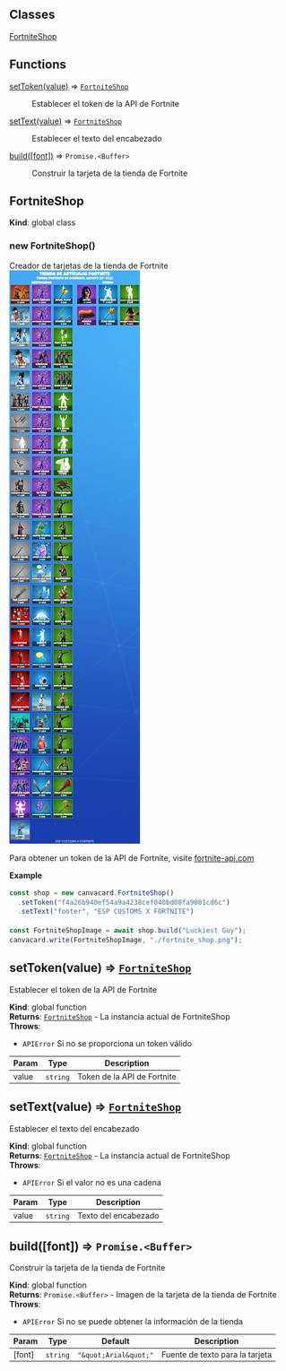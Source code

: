 ## Classes

<dl>
<dt><a href="#FortniteShop">FortniteShop</a></dt>
<dd></dd>
</dl>

## Functions

<dl>
<dt><a href="#setToken">setToken(value)</a> ⇒ <code><a href="#FortniteShop">FortniteShop</a></code></dt>
<dd><p>Establecer el token de la API de Fortnite</p>
</dd>
<dt><a href="#setText">setText(value)</a> ⇒ <code><a href="#FortniteShop">FortniteShop</a></code></dt>
<dd><p>Establecer el texto del encabezado</p>
</dd>
<dt><a href="#build">build([font])</a> ⇒ <code>Promise.&lt;Buffer&gt;</code></dt>
<dd><p>Construir la tarjeta de la tienda de Fortnite</p>
</dd>
</dl>

<a name="FortniteShop"></a>

## FortniteShop
**Kind**: global class  
<a name="new_FortniteShop_new"></a>

### new FortniteShop()
Creador de tarjetas de la tienda de Fortnite
<img src="https://raw.githubusercontent.com/SrGobi/canvacard/refs/heads/test/fortnite_shop.png" alt="Fortnite Shop Card Preview">

Para obtener un token de la API de Fortnite, visite [fortnite-api.com](https://fortnite-api.com/)

**Example**  
```js
const shop = new canvacard.FortniteShop()
  .setToken("f4a26b940ef54a9a4238cef040bd08fa9001cd6c")
  .setText("footer", "ESP CUSTOMS X FORTNITE")

const FortniteShopImage = await shop.build("Luckiest Guy");
canvacard.write(FortniteShopImage, "./fortnite_shop.png");
```
<a name="setToken"></a>

## setToken(value) ⇒ [<code>FortniteShop</code>](#FortniteShop)
Establecer el token de la API de Fortnite

**Kind**: global function  
**Returns**: [<code>FortniteShop</code>](#FortniteShop) - La instancia actual de FortniteShop  
**Throws**:

- <code>APIError</code> Si no se proporciona un token válido


| Param | Type | Description |
| --- | --- | --- |
| value | <code>string</code> | Token de la API de Fortnite |

<a name="setText"></a>

## setText(value) ⇒ [<code>FortniteShop</code>](#FortniteShop)
Establecer el texto del encabezado

**Kind**: global function  
**Returns**: [<code>FortniteShop</code>](#FortniteShop) - La instancia actual de FortniteShop  
**Throws**:

- <code>APIError</code> Si el valor no es una cadena


| Param | Type | Description |
| --- | --- | --- |
| value | <code>string</code> | Texto del encabezado |

<a name="build"></a>

## build([font]) ⇒ <code>Promise.&lt;Buffer&gt;</code>
Construir la tarjeta de la tienda de Fortnite

**Kind**: global function  
**Returns**: <code>Promise.&lt;Buffer&gt;</code> - Imagen de la tarjeta de la tienda de Fortnite  
**Throws**:

- <code>APIError</code> Si no se puede obtener la información de la tienda


| Param | Type | Default | Description |
| --- | --- | --- | --- |
| [font] | <code>string</code> | <code>&quot;\&quot;Arial\&quot;&quot;</code> | Fuente de texto para la tarjeta |

